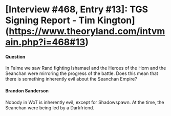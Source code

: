 # [Interview #468, Entry #13]: TGS Signing Report - Tim Kington](https://www.theoryland.com/intvmain.php?i=468#13)

#### Question

In Falme we saw Rand fighting Ishamael and the Heroes of the Horn and the Seanchan were mirroring the progress of the battle. Does this mean that there is something inherently evil about the Seanchan Empire?

#### Brandon Sanderson

Nobody in WoT is inherently evil, except for Shadowspawn. At the time, the Seanchan were being led by a Darkfriend.

